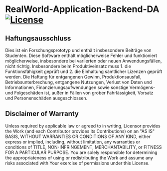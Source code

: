 # RealWorld-Application-Backend-DA [![License](https://img.shields.io/badge/License-Apache%202.0-blue.svg)](https://opensource.org/licenses/Apache-2.0)

## Haftungsausschluss

Dies ist ein Forschungsprototyp und enthält insbesondere Beiträge von Studenten. Diese Software enthält möglicherweise
Fehler und funktioniert möglicherweise, insbesondere bei variierten oder neuen Anwendungsfällen, nicht richtig.
Insbesondere beim Produktiveinsatz muss 1. die Funktionsfähigkeit geprüft und 2. die Einhaltung sämtlicher Lizenzen
geprüft werden. Die Haftung für entgangenen Gewinn, Produktionsausfall, Betriebsunterbrechung, entgangene Nutzungen,
Verlust von Daten und Informationen, Finanzierungsaufwendungen sowie sonstige Vermögens- und Folgeschäden ist, außer in
Fällen von grober Fahrlässigkeit, Vorsatz und Personenschäden ausgeschlossen.

## Disclaimer of Warranty

Unless required by applicable law or agreed to in writing, Licensor provides the Work (and each Contributor provides its
Contributions) on an "AS IS" BASIS, WITHOUT WARRANTIES OR CONDITIONS OF ANY KIND, either express or implied, including,
without limitation, any warranties or conditions of TITLE, NON-INFRINGEMENT, MERCHANTABILITY, or FITNESS FOR A
PARTICULAR PURPOSE. You are solely responsible for determining the appropriateness of using or redistributing the Work
and assume any risks associated with Your exercise of permissions under this License.
